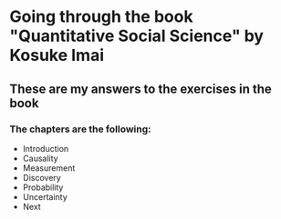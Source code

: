 # Going through the book "Quantitative Social Science" by Kosuke Imai 
## These are my answers to the exercises in the book 

### The chapters are the following: 

- Introduction
- Causality 
- Measurement
- Discovery
- Probability 
- Uncertainty
- Next 

